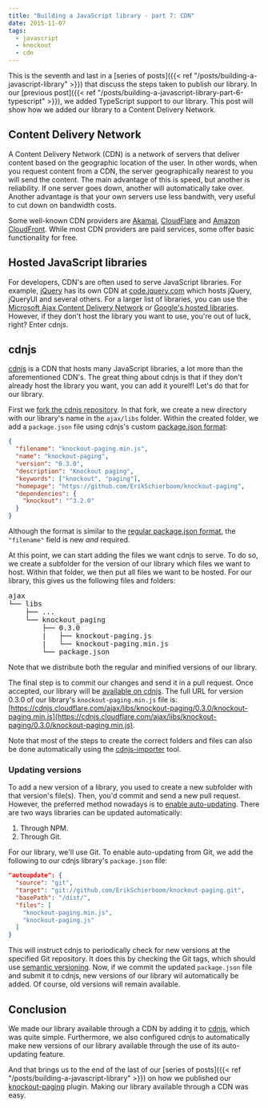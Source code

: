 ```yaml
---
title: "Building a JavaScript library - part 7: CDN"
date: 2015-11-07
tags:
  - javascript
  - knockout
  - cdn
---
```


This is the seventh and last in a [series of posts]({{< ref "/posts/building-a-javascript-library" >}}) that discuss the steps taken to publish our library. In our [previous post]({{< ref "/posts/building-a-javascript-library-part-6-typescript" >}}), we added TypeScript support to our library. This post will show how we added our library to a Content Delivery Network.

## Content Delivery Network

A Content Delivery Network (CDN) is a network of servers that deliver content based on the geographic location of the user. In other words, when you request content from a CDN, the server geographically nearest to you will send the content. The main advantage of this is speed, but another is reliability. If one server goes down, another will automatically take over. Another advantage is that your own servers use less bandwith, very useful to cut down on bandwidth costs.

Some well-known CDN providers are [Akamai](https://www.akamai.com/us/en/media-and-delivery.jsp), [CloudFlare](https://www.cloudflare.com/features-cdn/) and [Amazon CloudFront](https://aws.amazon.com/cloudfront/). While most CDN providers are paid services, some offer basic functionality for free.

## Hosted JavaScript libraries

For developers, CDN's are often used to serve JavaScript libraries. For example, [jQuery](https://jquery.com/) has its own CDN at [code.jquery.com](https://code.jquery.com/) which hosts jQuery, jQueryUI and several others. For a larger list of libraries, you can use the [Microsoft Ajax Content Delivery Network](http://www.asp.net/ajax/cdn) or [Google's hosted libraries](https://developers.google.com/speed/libraries/#libraries). However, if they don't host the library you want to use, you're out of luck, right? Enter cdnjs.

## cdnjs

[cdnjs](https://cdnjs.com/) is a CDN that hosts many JavaScript libraries, a lot more than the aforementioned CDN's. The great thing about cdnjs is that if they don't already host the library you want, you can add it yourelf! Let's do that for our library.

First we [fork the cdnjs repository](https://github.com/cdnjs/cdnjs/fork). In that fork, we create a new directory with our library's name in the `ajax/libs` folder. Within the created folder, we add a `package.json` file using cdnjs's custom [package.json format](https://github.com/cdnjs/cdnjs/blob/master/test/schemata/npm-package.json):

```json
{
  "filename": "knockout-paging.min.js",
  "name": "knockout-paging",
  "version": "0.3.0",
  "description": "Knockout paging",
  "keywords": ["knockout", "paging"],
  "homepage": "https://github.com/ErikSchierboom/knockout-paging",
  "dependencies": {
    "knockout": "^3.2.0"
  }
}
```

Although the format is similar to the [regular package.json format](https://docs.npmjs.com/files/package.json), the `"filename"` field is new _and_ required.

At this point, we can start adding the files we want cdnjs to serve. To do so, we create a subfolder for the version of our library which files we want to host. Within that folder, we then put all files we want to be hosted. For our library, this gives us the following files and folders:

<pre>
ajax
└── libs
    ├── ...  
    └── knockout_paging
        ├── 0.3.0
        |   ├── knockout-paging.js
        |   └── knockout-paging.min.js
        └── package.json
</pre>

Note that we distribute both the regular and minified versions of our library.

The final step is to commit our changes and send it in a pull request. Once accepted, our library will be [available on cdnjs](https://cdnjs.com/libraries/knockout-paging). The full URL for version 0.3.0 of our library's `knockout-paging.min.js` file is: [https://cdnjs.cloudflare.com/ajax/libs/knockout-paging/0.3.0/knockout-paging.min.js](https://cdnjs.cloudflare.com/ajax/libs/knockout-paging/0.3.0/knockout-paging.min.js).

Note that most of the steps to create the correct folders and files can also be done automatically using the [cdnjs-importer](https://github.com/cdnjs/cdnjs-importer) tool.

### Updating versions

To add a new version of a library, you used to create a new subfolder with that version's file(s). Then, you'd commit and send a new pull request. However, the preferred method nowadays is to [enable auto-updating](https://github.com/cdnjs/cdnjs#enabling-npmrecommended-or-git-auto-update). There are two ways libraries can be updated automatically:

1. Through NPM.
2. Through Git.

For our library, we'll use Git. To enable auto-updating from Git, we add the following to our cdnjs library's `package.json` file:

```json
"autoupdate": {
  "source": "git",
  "target": "git://github.com/ErikSchierboom/knockout-paging.git",
  "basePath": "/dist/",
  "files": [
    "knockout-paging.min.js",
    "knockout-paging.js"
  ]
}
```

This will instruct cdnjs to periodically check for new versions at the specified Git repository. It does this by checking the Git tags, which should use [semantic versioning](http://semver.org/). Now, if we commit the updated `package.json` file and submit it to cdnjs, new versions of our library wil automatically be added. Of course, old versions will remain available.

## Conclusion

We made our library available through a CDN by adding it to [cdnjs](https://cdnjs.com/), which was quite simple. Furthermore, we also configured cdnjs to automatically make new versions of our library available through the use of its auto-updating feature.

And that brings us to the end of the last of our [series of posts]({{< ref "/posts/building-a-javascript-library" >}}) on how we published our [knockout-paging](https://github.com/ErikSchierboom/knockout-paging) plugin.
Making our library available through a CDN was easy.
